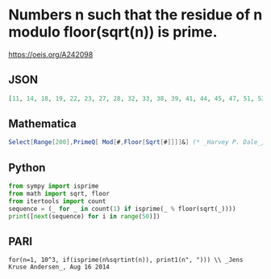 # Numbers n such that the residue of n modulo floor\(sqrt\(n\)\) is prime\.
https://oeis.org/A242098
## JSON
```JSON
[11, 14, 18, 19, 22, 23, 27, 28, 32, 33, 38, 39, 41, 44, 45, 47, 51, 52, 54, 58, 59, 61, 66, 67, 69, 71, 74, 75, 77, 79, 83, 84, 86, 88, 92, 93, 95, 97, 102, 103, 105, 107, 112, 113, 115, 117, 123, 124, 126, 128, 134, 135, 137, 139, 146, 147, 149]
```
## Mathematica
```Mathematica
Select[Range[200],PrimeQ[ Mod[#,Floor[Sqrt[#]]]]&] (* _Harvey P. Dale_, May 31 2019 *)
```
## Python
```Python
from sympy import isprime
from math import sqrt, floor
from itertools import count
sequence = (_ for _ in count(1) if isprime(_ % floor(sqrt(_))))
print([next(sequence) for i in range(50)])
```
## PARI
```PARI
for(n=1, 10^3, if(isprime(n%sqrtint(n)), print1(n", "))) \\ _Jens Kruse Andersen_, Aug 16 2014
```
